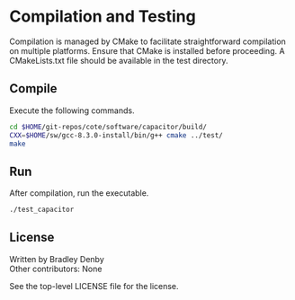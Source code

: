 # Compilation and Testing

Compilation is managed by CMake to facilitate straightforward compilation on
multiple platforms. Ensure that CMake is installed before proceeding. A
CMakeLists.txt file should be available in the test directory.

## Compile

Execute the following commands.

```bash
cd $HOME/git-repos/cote/software/capacitor/build/
CXX=$HOME/sw/gcc-8.3.0-install/bin/g++ cmake ../test/
make
```

## Run

After compilation, run the executable.

```bash
./test_capacitor
```

## License

Written by Bradley Denby  
Other contributors: None

See the top-level LICENSE file for the license.
